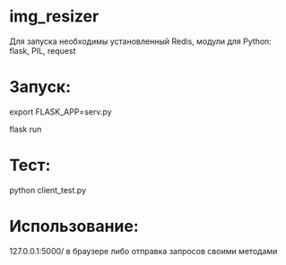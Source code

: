 # img_resizer

Для запуска необходимы установленный Redis, модули для Python: flask, PIL, request

# Запуск:
export FLASK_APP=serv.py

flask run

# Тест:
python client_test.py

# Использование: 
127.0.0.1:5000/ в браузере либо отправка запросов своими методами
